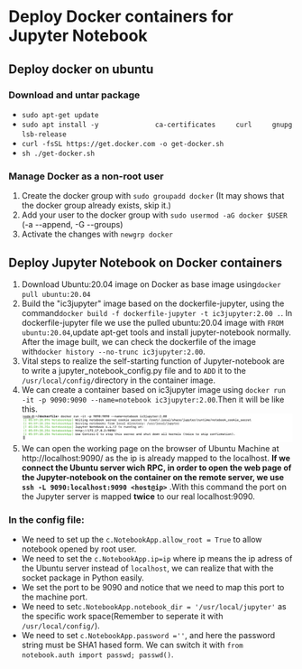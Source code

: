 # Deploy Docker containers for Jupyter Notebook
## Deploy docker on ubuntu
### Download and untar package
- `sudo apt-get update`
- `sudo apt install -y             
 ca-certificates    
 curl    
 gnupg    
 lsb-release`
- `curl -fsSL https://get.docker.com -o get-docker.sh`
- `sh ./get-docker.sh`

### Manage Docker as a non-root user

1. Create the docker group with `sudo groupadd docker` (It may shows that the docker group already exists, skip it.)
2. Add your user to the docker group with `sudo usermod -aG docker $USER` (-a --append, -G --groups)
3. Activate the changes with `newgrp docker`

## Deploy Jupyter Notebook on Docker containers

1. Download Ubuntu:20.04 image on Docker as base image using`docker pull ubuntu:20.04`
2. Build the "ic3jupyter" image based on the dockerfile-jupyter, using the command`docker build -f dockerfile-jupyter -t ic3jupyter:2.00 .`. In dockerfile-jupyter file we use the pulled ubuntu:20.04 image with `FROM ubuntu:20.04`,update apt-get tools and install jupyter-notebook normally. After the image built, we can check the dockerfile of the image with`docker history --no-trunc ic3jupyter:2.00`.
3. Vital steps to realize the self-starting function of Jupyter-notebook are to write a jupyter_notebook_config.py file and to `ADD` it to the `/usr/local/config/`directory in the container image.
4. We can create a container based on ic3jupyter image using `docker run -it -p 9090:9090 --name=notebook ic3jupyter:2.00`.Then it will be like this.
![avatar](https://github.com/mydingdang/docker_containers/blob/main/create.png?raw=true)
5. We can open the working page on the browser of Ubuntu Machine at http://localhost:9090/ as the ip is already mapped to the localhost. **If we connect the Ubuntu server wich RPC, in order to open the web page of the Jupyter-notebook on the container on the remote server, we use `ssh -L 9090:localhost:9090 <host@ip>`** .With this command the port on the Jupyter server is mapped **twice** to our real localhost:9090. 


### In the config file:
- We need to set up the `c.NotebookApp.allow_root = True` to allow notebook opened by root user.
- We need to set the `c.NotebookApp.ip=ip` where ip means the ip adress of the Ubuntu server instead of `localhost`, we can realize that with the socket package in Python easily.
- We set the port to be 9090 and notice that we need to map this port to the machine port.
- We need to set`c.NotebookApp.notebook_dir = '/usr/local/jupyter'` as the specific work space(Remember to seperate it with `/usr/local/config/`).
- We need to set `c.NotebookApp.password =''`, and here the password string must be SHA1 hased form. We can switch it with `from notebook.auth import passwd; passwd()`.
